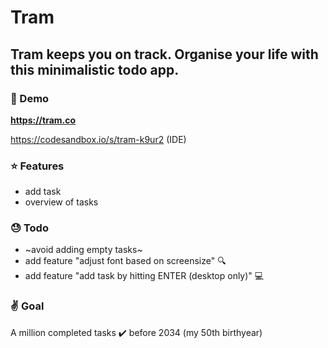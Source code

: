 # Tram

## Tram keeps you on track. Organise your life with this minimalistic todo app.

### :rocket: Demo

**https://tram.co**

https://codesandbox.io/s/tram-k9ur2 (IDE)

### :star: Features

- add task
- overview of tasks

### :sweat: Todo

- ~avoid adding empty tasks~
- add feature "adjust font based on screensize" :mag:
- add feature "add task by hitting ENTER (desktop only)" :computer:

### :v: Goal

A million completed tasks :heavy_check_mark: before 2034 (my 50th birthyear)
